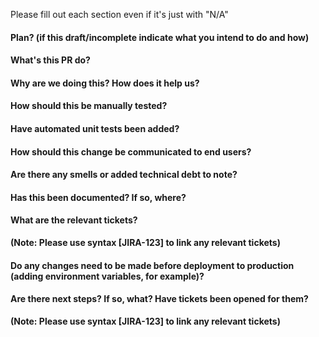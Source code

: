 Please fill out each section even if it's just with "N/A"

#### Plan? (if this draft/incomplete indicate what you intend to do and how)

#### What's this PR do?

#### Why are we doing this? How does it help us?

#### How should this be manually tested?

#### Have automated unit tests been added?

#### How should this change be communicated to end users?

#### Are there any smells or added technical debt to note?

#### Has this been documented? If so, where?

#### What are the relevant tickets?
**(Note: Please use syntax [JIRA-123] to link any relevant tickets)**

#### Do any changes need to be made before deployment to production (adding environment variables, for example)?

#### Are there next steps? If so, what? Have tickets been opened for them?
**(Note: Please use syntax [JIRA-123] to link any relevant tickets)**